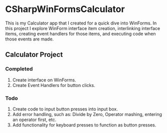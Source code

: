 # CSharpWinFormsCalculator
This is my Calculator app that I created for a quick dive into WinForms. In this project I explore WinForm interface item creation, interlinking interface items, creating event handlers for those items, and executing code when those events are made.

## Calculator Project 
### Completed
1. Create interface on WinForms.
3. Create Event Handlers for button clicks.


### Todo
1. Create code to input button presses into input box.
2. Add error handling, such as: Divide by Zero, Operator mashing, entering an operator first, etc.
3. Add functionality for keyboard presses to function as button presses.
